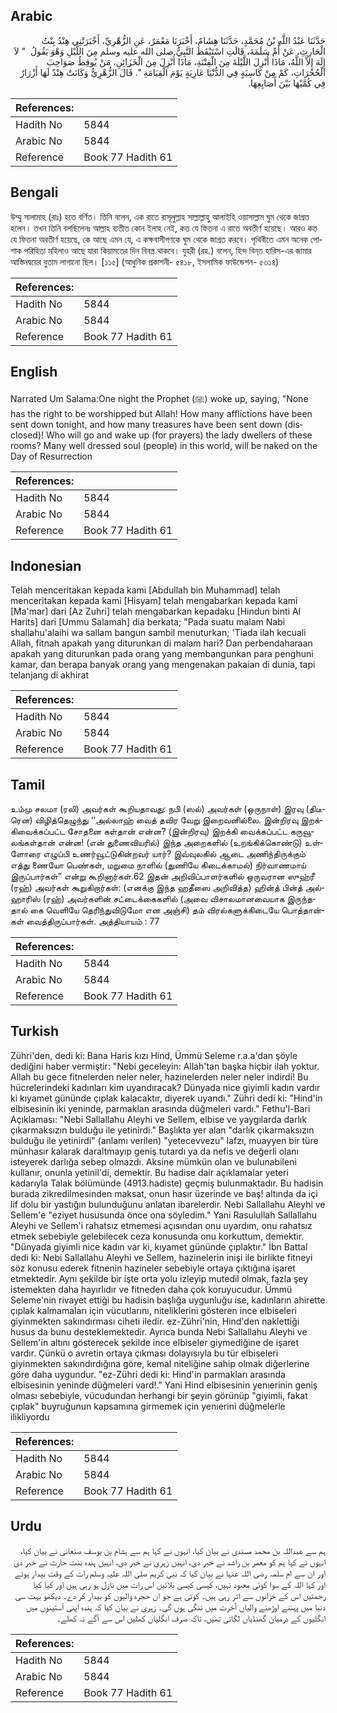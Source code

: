 ## Arabic


<div dir="rtl" lang="ar" style={{fontSize:'larger',backgroundColor:'#f8f9fa',padding:20}}>
حَدَّثَنَا عَبْدُ اللَّهِ بْنُ مُحَمَّدٍ، حَدَّثَنَا هِشَامٌ، أَخْبَرَنَا مَعْمَرٌ، عَنِ الزُّهْرِيِّ، أَخْبَرَتْنِي هِنْدُ بِنْتُ الْحَارِثِ، عَنْ أُمِّ سَلَمَةَ، قَالَتِ اسْتَيْقَظَ النَّبِيُّ صلى الله عليه وسلم مِنَ اللَّيْلِ وَهْوَ يَقُولُ ‏ "‏ لاَ إِلَهَ إِلاَّ اللَّهُ، مَاذَا أُنْزِلَ اللَّيْلَةَ مِنَ الْفِتْنَةِ، مَاذَا أُنْزِلَ مِنَ الْخَزَائِنِ، مَنْ يُوقِظُ صَوَاحِبَ الْحُجُرَاتِ، كَمْ مِنْ كَاسِيَةٍ فِي الدُّنْيَا عَارِيَةٍ يَوْمَ الْقِيَامَةِ ‏"‏‏.‏ قَالَ الزُّهْرِيُّ وَكَانَتْ هِنْدٌ لَهَا أَزْرَارٌ فِي كُمَّيْهَا بَيْنَ أَصَابِعِهَا‏.‏
</div>
<div style={{backgroundColor:'#f8f9fa',padding:20, marginBottom: 10}}><table> <thead> <tr> <th>References:</th> <th></th> </tr> </thead> <tbody><tr><td>Hadith No</td><td>5844</td></tr><tr><td>Arabic No</td><td>5844</td></tr><tr><td>Reference</td><td>Book 77 Hadith 61</td></tr></tbody></table></div>

## Bengali


<div dir="ltr" lang="bn" style={{fontSize:'larger',backgroundColor:'#f8f9fa',padding:20}}>
উম্মু সালামাহ (রাঃ) হতে বর্ণিত। তিনি বলেন, এক রাতে রাসূলুল্লাহ সাল্লাল্লাহু আলাইহি ওয়াসাল্লাম ঘুম থেকে জাগ্রত হলেন। তখন তিনি বলছিলেনঃ আল্লাহ ব্যতীত কোন ইলাহ নেই, কত যে ফিতনা এ রাতে অবতীর্ণ হয়েছে। আরও কত যে ফিতনা অবতীর্ণ হয়েছে, কে আছে এমন যে, এ কক্ষবাসীগণকে ঘুম থেকে জাগ্রত করবে। পৃথিবীতে এমন অনেক পোশাক পরিহিতা মহিলাও আছে যারা কিয়ামতের দিন বিবস্ত্র থাকবে। যুহরী (রহ.) বলেন, হিন্দ বিন্‌ত হারিস-এর জামার আস্তিনদ্বয়ের বুতাম লাগানো ছিল। [১১৫] (আধুনিক প্রকাশনী- ৫৪১৮, ইসলামিক ফাউন্ডেশন- ৫৩১৪)
</div>
<div style={{backgroundColor:'#f8f9fa',padding:20, marginBottom: 10}}><table> <thead> <tr> <th>References:</th> <th></th> </tr> </thead> <tbody><tr><td>Hadith No</td><td>5844</td></tr><tr><td>Arabic No</td><td>5844</td></tr><tr><td>Reference</td><td>Book 77 Hadith 61</td></tr></tbody></table></div>

## English


<div dir="ltr" lang="en" style={{fontSize:'larger',backgroundColor:'#f8f9fa',padding:20}}>
Narrated Um Salama:One night the Prophet (ﷺ) woke up, saying, "None has the right to be worshipped but Allah! How many afflictions have been sent down tonight, and how many treasures have been sent down (disclosed)! Who will go and wake up (for prayers) the lady dwellers of these rooms? Many well dressed soul (people) in this world, will be naked on the Day of Resurrection
</div>
<div style={{backgroundColor:'#f8f9fa',padding:20, marginBottom: 10}}><table> <thead> <tr> <th>References:</th> <th></th> </tr> </thead> <tbody><tr><td>Hadith No</td><td>5844</td></tr><tr><td>Arabic No</td><td>5844</td></tr><tr><td>Reference</td><td>Book 77 Hadith 61</td></tr></tbody></table></div>

## Indonesian


<div dir="ltr" lang="id" style={{fontSize:'larger',backgroundColor:'#f8f9fa',padding:20}}>
Telah menceritakan kepada kami [Abdullah bin Muhammad] telah menceritakan kepada kami [Hisyam] telah mengabarkan kepada kami [Ma'mar] dari [Az Zuhri] telah mengabarkan kepadaku [Hindun binti Al Harits] dari [Ummu Salamah] dia berkata; "Pada suatu malam Nabi shallahu'alaihi wa sallam bangun sambil menuturkan; 'Tiada ilah kecuali Allah, fitnah apakah yang diturunkan di malam hari? Dan perbendaharaan apakah yang diturunkan pada orang yang membangunkan para penghuni kamar, dan berapa banyak orang yang mengenakan pakaian di dunia, tapi telanjang di akhirat
</div>
<div style={{backgroundColor:'#f8f9fa',padding:20, marginBottom: 10}}><table> <thead> <tr> <th>References:</th> <th></th> </tr> </thead> <tbody><tr><td>Hadith No</td><td>5844</td></tr><tr><td>Arabic No</td><td>5844</td></tr><tr><td>Reference</td><td>Book 77 Hadith 61</td></tr></tbody></table></div>

## Tamil


<div dir="ltr" lang="ta" style={{fontSize:'larger',backgroundColor:'#f8f9fa',padding:20}}>
உம்மு சலமா (ரலி) அவர்கள் கூறியதாவது: நபி (ஸல்) அவர்கள் (ஒருநாள்) இரவு (திடீரென) விழித்தெழுந்து ‘‘அல்லாஹ் வைத் தவிர வேறு இறைவனில்லை. இன்றிரவு இறக்கிவைக்கப்பட்ட சோதனை கள்தான் என்ன? (இன்றிரவு) இறக்கி வைக்கப்பட்ட கருவூலங்கள்தான் என்ன! (என் துணைவியரில்) இந்த அறைகளில் (உறங்கிக்கொண்டு) உள்ளோரை எழுப்பி உணர்வூட்டுகின்றவர் யார்? இவ்வுலகில் ஆடை அணிந்திருக்கும் எத்து ணையோ பெண்கள், மறுமை நாளில் (துணியே கிடைக்காமல்) நிர்வாணமாய் இருப்பார்கள்” என்று கூறினார்கள்.62 இதன் அறிவிப்பாளர்களில் ஒருவரான ஸுஹ்ரீ (ரஹ்) அவர்கள் கூறுகிறார்கள்: (எனக்கு இந்த ஹதீஸை அறிவித்த) ஹின்த் பின்த் அல்ஹாரிஸ் (ரஹ்) அவர்களின் சட்டைக்கைகளில் (அவை விசாலமானவையாக இருந்ததால் கை வெளியே தெரிந்துவிடுமோ என அஞ்சி) தம் விரல்களுக்கிடையே பொத்தான்கள் வைத்திருப்பார்கள். அத்தியாயம் : 77
</div>
<div style={{backgroundColor:'#f8f9fa',padding:20, marginBottom: 10}}><table> <thead> <tr> <th>References:</th> <th></th> </tr> </thead> <tbody><tr><td>Hadith No</td><td>5844</td></tr><tr><td>Arabic No</td><td>5844</td></tr><tr><td>Reference</td><td>Book 77 Hadith 61</td></tr></tbody></table></div>

## Turkish


<div dir="ltr" lang="tr" style={{fontSize:'larger',backgroundColor:'#f8f9fa',padding:20}}>
Zühri'den, dedi ki: Bana Haris kızı Hind, Ümmü Seleme r.a.a'dan şöyle dediğini haber vermiştir: "Nebi geceleyin: Allah'tan başka hiçbir ilah yoktur. Allah bu gece fitnelerden neler neler, hazinelerden neler neler indirdi! Bu hücrelerindeki kadınları kim uyandıracak? Dünyada nice giyimli kadın vardır ki kıyamet gününde çıplak kalacaktır, diyerek uyandı." Zühri dedi ki: "Hind'in elbisesinin iki yeninde, parmaklan arasında düğmeleri vardı." Fethu'l-Bari Açıklaması: "Nebi Sallallahu Aleyhi ve Sellem, elbise ve yaygılarda darlık çıkarmaksızın bulduğu ile yetinirdi." Başlıkta yer alan "darlık çıkarmaksızın bulduğu ile yetinirdi" (anlamı verilen) "yetecevvezu" lafzı, muayyen bir türe münhasır kalarak daraltmayıp geniş tutardı ya da nefis ve değerli olanı isteyerek darlığa sebep olmazdı. Aksine mümkün olan ve bulunabileni kullanır, onunla yetinil'di, demektir. Bu hadise dair açıklamalar yeteri kadarıyla Talak bölümünde (4913.hadiste) geçmiş bulunmaktadır. Bu hadisin burada zikredilmesinden maksat, onun hasır üzerinde ve baş! altında da içi lif dolu bir yastığın bulunduğunu anlatan ibarelerdir. Nebi Sallallahu Aleyhi ve Sellem'e "eziyet hususunda önce ona söyledim." Yani Rasulullah Sallallahu Aleyhi ve Sellem'i rahatsız etmemesi açısından onu uyardım, onu rahatsız etmek sebebiyle gelebilecek ceza konusunda onu korkuttum, demektir. "Dünyada giyimli nice kadın var ki, kıyamet gününde çıplaktır." İbn Battal dedi ki: Nebi Sallallahu Aleyhi ve Sellem, hazinelerin inişi ile birlikte fitneyi söz konusu ederek fitnenin hazineler sebebiyle ortaya çıktığına işaret etmektedir. Aynı şekilde bir işte orta yolu izleyip mutedil olmak, fazla şey istemekten daha hayırlıdır ve fitneden daha çok koruyucudur. Ümmü Seleme'nin rivayet ettiği bu hadisin başlığa uygunluğu ise, kadınların ahirette çıplak kalmamaları için vücutlarını, niteliklerini gösteren ince elbiseleri giyinmekten sakındırması ciheti iledir. ez-Zühri'nin, Hind'den naklettiği husus da bunu desteklemektedir. Ayrıca bunda Nebi Sallallahu Aleyhi ve Sellem'in altını gösterecek şekilde ince elbiseler giymediğine de işaret vardır. Çünkü o avretin ortaya çıkması dolayısıyla bu tür elbiseleri giyinmekten sakındırdığına göre, kemal niteliğine sahip olmak diğerlerine göre daha uygundur. "ez-Zühri dedi ki: Hind'in parmakları arasında elbisesinin yeninde düğmeleri vard!." Yani Hind elbisesinin yenıerinin geniş olması sebebiyle, vücudundan herhangi bir şeyin görünüp "giyimli, fakat çıplak" buyruğunun kapsamına girmemek için yenıerini düğmelerle ilikliyordu
</div>
<div style={{backgroundColor:'#f8f9fa',padding:20, marginBottom: 10}}><table> <thead> <tr> <th>References:</th> <th></th> </tr> </thead> <tbody><tr><td>Hadith No</td><td>5844</td></tr><tr><td>Arabic No</td><td>5844</td></tr><tr><td>Reference</td><td>Book 77 Hadith 61</td></tr></tbody></table></div>

## Urdu


<div dir="rtl" lang="ur" style={{fontSize:'larger',backgroundColor:'#f8f9fa',padding:20}}>
ہم سے عبداللہ بن محمد مسندی نے بیان کیا، انہوں نے کہا ہم سے ہشام بن یوسف صنعانی نے بیان کیا، انہوں نے کہا ہم کو معمر بن راشد نے خبر دی، انہیں زہری نے خبر دی، انہیں ہندہ بنت حارث نے خبر دی اور ان سے ام سلمہ رضی اللہ عنہا نے بیان کیا کہ نبی کریم صلی اللہ علیہ وسلم رات کے وقت بیدار ہوئے اور کہا اللہ کے سوا کوئی معبود نہیں، کیسی کیسی بلائیں اس رات میں نازل ہو رہی ہیں اور کیا کیا رحمتیں اس کے خزانوں سے اتر رہی ہیں۔ کوئی ہے جو ان حجرہ والیوں کو بیدار کر دے۔ دیکھو بہت سی دنیا میں پہننے اوڑھنے والیاں آخرت میں ننگی ہوں گی۔ زہری نے بیان کیا کہ ہندہ اپنی آستینوں میں انگلیوں کے درمیان گھنڈیاں لگاتی تھیں، تاکہ صرف انگلیاں کھلیں اس سے آگے نہ کھلے۔
</div>
<div style={{backgroundColor:'#f8f9fa',padding:20, marginBottom: 10}}><table> <thead> <tr> <th>References:</th> <th></th> </tr> </thead> <tbody><tr><td>Hadith No</td><td>5844</td></tr><tr><td>Arabic No</td><td>5844</td></tr><tr><td>Reference</td><td>Book 77 Hadith 61</td></tr></tbody></table></div>